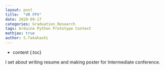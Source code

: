 ```yaml
---
layout: post
title:  "VR FPV"
date: 2020-09-17
categories: Graduation_Research
tags: Arduino Python Prototype Context
mathjax: true
author: S.Takahashi
---
```


* content
{:toc}

I set about writing resume and making poster for Intermediate conference.
